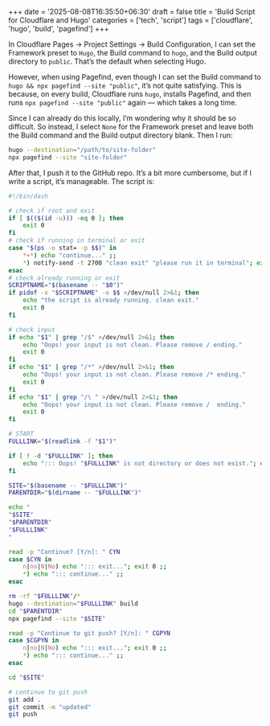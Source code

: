 +++
date = '2025-08-08T16:35:50+06:30'
draft = false
title = 'Build Script for Cloudflare and Hugo'
categories = ['tech', 'script']
tags = ['cloudflare', 'hugo', 'build', 'pagefind']
+++

In Cloudflare Pages → Project Settings → Build Configuration, I can set the Framework preset to `Hugo`, the Build command to `hugo`, and the Build output directory to `public`. That’s the default when selecting Hugo.

However, when using Pagefind, even though I can set the Build command to `hugo && npx pagefind --site "public"`, it’s not quite satisfying. This is because, on every build, Cloudflare runs `hugo`, installs Pagefind, and then runs `npx pagefind --site "public"` again — which takes a long time.

Since I can already do this locally, I’m wondering why it should be so difficult. So instead, I select `None` for the Framework preset and leave both the Build command and the Build output directory blank. Then I run:

```bash
hugo --destination="/path/to/site-folder"
npx pagefind --site "site-folder"
```

After that, I push it to the GitHub repo. It’s a bit more cumbersome, but if I write a script, it’s manageable. The script is:

```bash
#!/bin/dash

# check if root and exit
if [ $(($(id -u))) -eq 0 ]; then
    exit 0
fi
# check if running in terminal or exit
case "$(ps -o stat= -p $$)" in
    *+*) echo "continue..." ;;
    *) notify-send -t 2700 "clean exit" "please run it in terminal"; exit 0 ;;
esac
# check already running or exit
SCRIPTNAME="$(basename -- "$0")"
if pidof -x "$SCRIPTNAME" -o $$ >/dev/null 2>&1; then
    echo "the script is already running. clean exit."
    exit 0
fi

# check input
if echo "$1" | grep "/$" >/dev/null 2>&1; then
    echo "Oops! your input is not clean. Please remove / ending."
    exit 0
fi
if echo "$1" | grep "/*" >/dev/null 2>&1; then
    echo "Oops! your input is not clean. Please remove /* ending."
    exit 0
fi
if echo "$1" | grep "/\ " >/dev/null 2>&1; then
    echo "Oops! your input is not clean. Please remove /  ending."
    exit 0
fi

# START
FULLLINK="$(readlink -f "$1")"

if [ ! -d "$FULLLINK" ]; then
    echo "::: Oops! "$FULLLINK" is not directory or does not exist."; exit 0
fi

SITE="$(basename -- "$FULLLINK")"
PARENTDIR="$(dirname -- "$FULLLINK")"

echo "
"$SITE"
"$PARENTDIR"
"$FULLLINK"
"

read -p "Continue? [Y/n]: " CYN
case $CYN in
    n|no|N|No) echo "::: exit..."; exit 0 ;;
    *) echo "::: continue..." ;;
esac

rm -rf "$FULLLINK"/*
hugo --destination="$FULLLINK" build
cd "$PARENTDIR"
npx pagefind --site "$SITE"

read -p "Continue to git push? [Y/n]: " CGPYN
case $CGPYN in
    n|no|N|No) echo "::: exit..."; exit 0 ;;
    *) echo "::: continue..." ;;
esac

cd "$SITE"

# continue to git push
git add .
git commit -m "updated"
git push
```